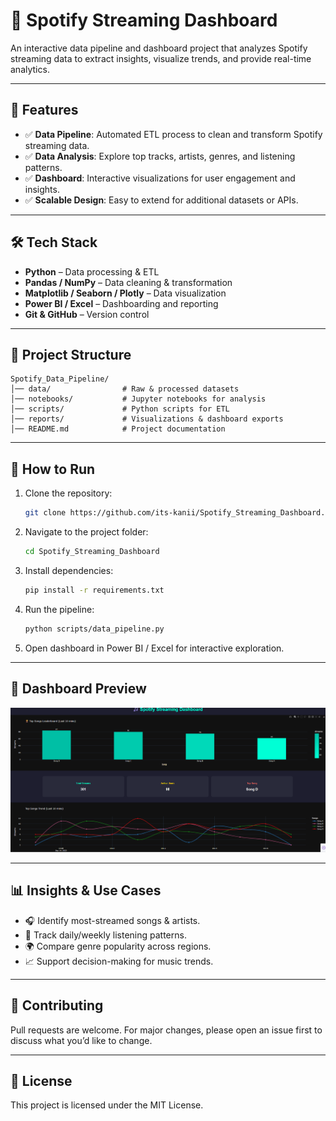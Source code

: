# 🎵 Spotify Streaming Dashboard  

An interactive data pipeline and dashboard project that analyzes Spotify streaming data to extract insights, visualize trends, and provide real-time analytics.  

---

## 📌 Features  
- ✅ **Data Pipeline**: Automated ETL process to clean and transform Spotify streaming data.  
- ✅ **Data Analysis**: Explore top tracks, artists, genres, and listening patterns.  
- ✅ **Dashboard**: Interactive visualizations for user engagement and insights.  
- ✅ **Scalable Design**: Easy to extend for additional datasets or APIs.  

---

## 🛠️ Tech Stack  
- **Python** – Data processing & ETL  
- **Pandas / NumPy** – Data cleaning & transformation  
- **Matplotlib / Seaborn / Plotly** – Data visualization  
- **Power BI / Excel** – Dashboarding and reporting  
- **Git & GitHub** – Version control  

---

## 📂 Project Structure  
```
Spotify_Data_Pipeline/
│── data/                # Raw & processed datasets  
│── notebooks/           # Jupyter notebooks for analysis  
│── scripts/             # Python scripts for ETL  
│── reports/             # Visualizations & dashboard exports  
│── README.md            # Project documentation  
```

---

## 🚀 How to Run  
1. Clone the repository:  
   ```bash
   git clone https://github.com/its-kanii/Spotify_Streaming_Dashboard.git
   ```
2. Navigate to the project folder:  
   ```bash
   cd Spotify_Streaming_Dashboard
   ```
3. Install dependencies:  
   ```bash
   pip install -r requirements.txt
   ```
4. Run the pipeline:  
   ```bash
   python scripts/data_pipeline.py
   ```
5. Open dashboard in Power BI / Excel for interactive exploration.  

---
## 📸 Dashboard Preview

![Spotify Streaming Dashboard](report/screenshot/dashboard.png)

--- 
## 📊 Insights & Use Cases  
- 🎧 Identify most-streamed songs & artists.  
- 📅 Track daily/weekly listening patterns.  
- 🌍 Compare genre popularity across regions.  
- 📈 Support decision-making for music trends.  

---

## 🤝 Contributing  
Pull requests are welcome. For major changes, please open an issue first to discuss what you’d like to change.  

---

## 📜 License  
This project is licensed under the MIT License.  
